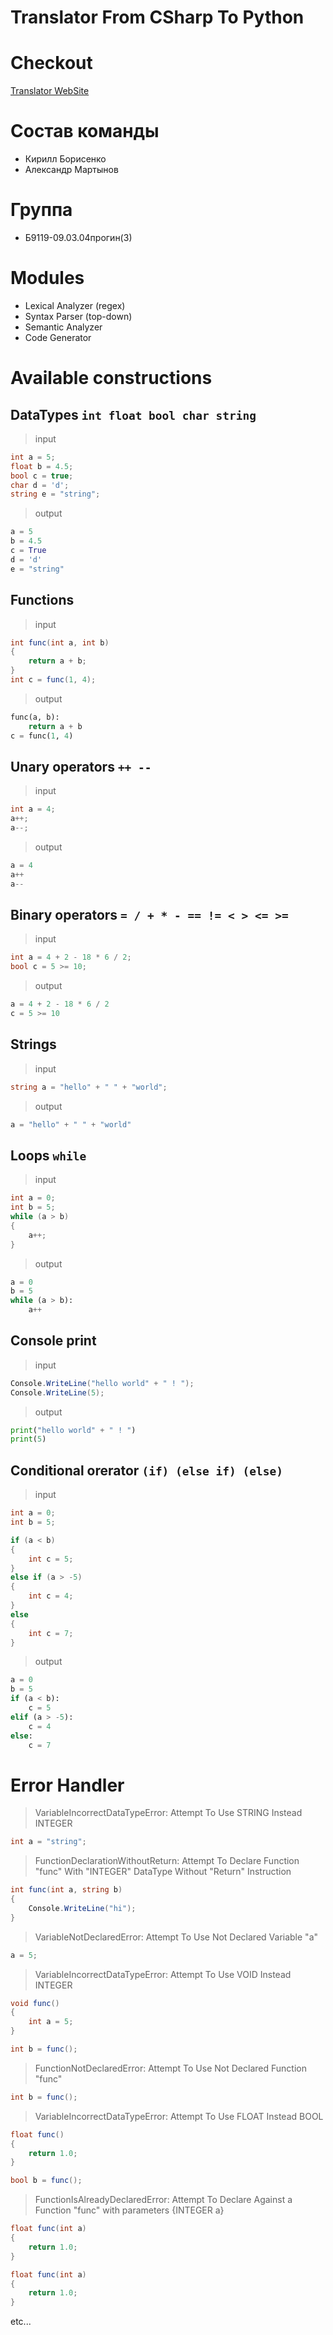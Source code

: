 # Translator From CSharp To Python

# Checkout
[Translator WebSite](https://martynovaa.bsite.net/)

# Состав команды
* Кирилл Борисенко
* Александр Мартынов

# Группа
* Б9119-09.03.04прогин(3)

# Modules
* Lexical Analyzer (regex)
* Syntax Parser (top-down)
* Semantic Analyzer
* Code Generator

# Available constructions
## DataTypes `int float bool char string`
> input
```cs
int a = 5;
float b = 4.5;
bool c = true;
char d = 'd';
string e = "string";
```
> output
``` python
a = 5
b = 4.5
c = True
d = 'd'
e = "string"
```
## Functions
> input
```cs
int func(int a, int b)
{
	return a + b;
}
int c = func(1, 4);
```
> output
```python
func(a, b):
	return a + b
c = func(1, 4)
```
## Unary operators `++ --`
> input
```cs
int a = 4;
a++;
a--;
```
> output
``` python
a = 4
a++
a--
```
## Binary operators `= / + * - == != < > <= >=`
> input
```cs
int a = 4 + 2 - 18 * 6 / 2;
bool c = 5 >= 10;
```
> output
```python
a = 4 + 2 - 18 * 6 / 2
c = 5 >= 10
```
## Strings
> input
```cs
string a = "hello" + " " + "world";
```
> output
``` python
a = "hello" + " " + "world"
```
## Loops `while`
> input
```cs
int a = 0;
int b = 5;
while (a > b)
{
	a++;
}
```
> output
```python
a = 0
b = 5
while (a > b):
	a++
```
## Console print
> input
```cs
Console.WriteLine("hello world" + " ! ");
Console.WriteLine(5);
```
> output
```python
print("hello world" + " ! ")
print(5)
```
## Conditional orerator `(if) (else if) (else)`
> input
```cs
int a = 0;
int b = 5;

if (a < b)
{
	int c = 5;
}
else if (a > -5)
{
	int c = 4;
}
else
{
	int c = 7;
}
```
> output
```python
a = 0
b = 5
if (a < b):
	c = 5
elif (a > -5):
	c = 4
else:
	c = 7
```

# Error Handler
> VariableIncorrectDataTypeError: Attempt To Use STRING Instead INTEGER
```cs
int a = "string";
```
> FunctionDeclarationWithoutReturn: Attempt To Declare Function "func" With "INTEGER" DataType Without "Return" Instruction
```cs
int func(int a, string b)
{
	Console.WriteLine("hi");
}
```
> VariableNotDeclaredError: Attempt To Use Not Declared Variable "a"
```cs
a = 5;
```
> VariableIncorrectDataTypeError: Attempt To Use VOID Instead INTEGER
```cs
void func()
{
	int a = 5;
}

int b = func();
```
> FunctionNotDeclaredError: Attempt To Use Not Declared Function "func"
```cs
int b = func();
```
> VariableIncorrectDataTypeError: Attempt To Use FLOAT Instead BOOL
```cs
float func()
{
	return 1.0;
}

bool b = func();
```
> FunctionIsAlreadyDeclaredError: Attempt To Declare Against a Function "func" with parameters {INTEGER a}
```cs
float func(int a)
{
	return 1.0;
}

float func(int a)
{
	return 1.0;
}
```

etc...
